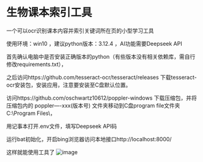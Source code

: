 # 生物课本索引工具
一个可以ocr识别课本内容并索引关键词所在页的小型学习工具


使用环境：win10 ，建议python版本：3.12.4 ，AI功能需要Deepseek API

首先确认电脑中是否安装正确版本的python（有些版本没有相关依赖库，需自行修改requirements.txt），

之后访问https://github.com/tesseract-ocr/tesseract/releases  下载tesseract-ocr安装包，安装应用，注意要安装至C盘默认位置。

访问https://github.com/oschwartz10612/poppler-windows  下载压缩包，并将压缩包内的  poppler—-xxx(版本号)  文件夹移动到C盘program file文件夹 C:\Program Files\，

用记事本打开.env文件，填写Deepseek API码

运行bat初始化，开启bing浏览器访问本地接口http://localhost:8000/


这样就能使用工具了
![image](https://github.com/user-attachments/assets/ae493f07-4a50-480f-bf02-6fd7ad6ba0dc)

